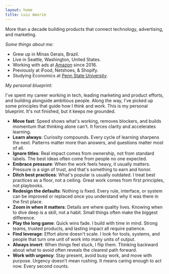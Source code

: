 ```yaml
---
layout: home
title: Luiz Amorim
---
```


More than a decade building products that connect technology, advertising, and marketing.

_Some things about me:_

- Grew up in Minas Gerais, Brazil.
- Live in Seattle, Washington, United States.
- Working with ads at [Amazon](https://www.linkedin.com/in/luizamorim/) since 2016.
- Previously at iFood, Netshoes, & Shopify.
- Studying Economics at [Penn State University](https://www.psu.edu/).

_My personal blueprint:_

I've spent my career working in tech, leading marketing and product efforts, and building alongside ambitious people. Along the way, I've picked up some principles that guide how I think and work. This is my personal blueprint. It's not finished, but it keeps me grounded.

- **Move fast**: Speed shows what's working, removes blockers, and builds momentum that thinking alone can't. It forces clarity and accelerates learning.
- **Learn always**: Curiosity compounds. Every cycle of learning sharpens the next. Patterns matter more than answers, and questions matter most of all.
- **Ignore titles**: Real impact comes from ownership, not from standard labels. The best ideas often come from people no one expected.
- **Embrace pressure**: When the work feels heavy, it usually matters. Pressure is a sign of trust, and that's something to earn and honor.
- **Ditch best practices**: What's popular is usually outdated. I treat best practices as a floor, not a ceiling. Great work comes from first principles, not playbooks.
- **Redesign the defaults**: Nothing is fixed. Every rule, interface, or system can be improved or replaced once you understand why it was there in the first place. 
- **Zoom in when it matters**: Details are where quality lives. Knowing when to dive deep is a skill, not a habit. Small things often make the biggest difference.
- **Play the long game**: Quick wins fade. I build with time in mind. Strong teams, trusted products, and lasting impact all require patience.
- **Find leverage**: Effort alone doesn't scale. I look for tools, systems, and people that turn one unit of work into many units of output.
- **Always invert**: When things feel stuck, I flip them. Thinking backward about what to avoid often reveals the clearest path forward.
- **Work with urgency**: Stay present, avoid busy work, and move with purpose. Urgency doesn't mean rushing. It means caring enough to act now. Every second counts.
